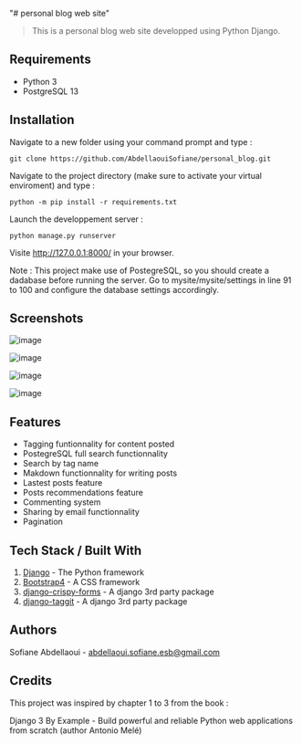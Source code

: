 "# personal blog web site" 
> This is a personal blog web site developped using Python Django.

## Requirements
* Python 3
* PostgreSQL 13

## Installation

Navigate to a new folder using your command prompt and type :

`git clone https://github.com/AbdellaouiSofiane/personal_blog.git`

Navigate to the project directory (make sure to activate your virtual enviroment) and type :

`python -m pip install -r requirements.txt`

Launch the developpement server :

`python manage.py runserver`

Visite http://127.0.0.1:8000/ in your browser.

Note : This project make use of PostegreSQL, so you should create a dadabase before running the server. 
Go to mysite/mysite/settings in line 91 to 100 and configure the database settings accordingly.

## Screenshots

![image](https://user-images.githubusercontent.com/62038668/116013184-13281600-a62f-11eb-9bb7-17488649ba43.png) 

![image](https://user-images.githubusercontent.com/62038668/116013223-3fdc2d80-a62f-11eb-9a64-62cbf72de64f.png)

![image](https://user-images.githubusercontent.com/62038668/116013248-67cb9100-a62f-11eb-8441-477309cee521.png)

![image](https://user-images.githubusercontent.com/62038668/116013315-d7418080-a62f-11eb-837a-b407547b7b1b.png)

## Features

* Tagging funtionnality for content posted
* PostegreSQL full search functionnality
* Search by tag name
* Makdown functionnality for writing posts 
* Lastest posts feature
* Posts recommendations feature
* Commenting system
* Sharing by email functionnality
* Pagination

## Tech Stack / Built With

1. [Django](https://docs.djangoproject.com/en/3.1/) - The Python framework
2. [Bootstrap4](https://getbootstrap.com/) - A CSS framework
3. [django-crispy-forms](https://django-crispy-forms.readthedocs.io/en/latest/index.html) - A django 3rd party package
4. [django-taggit](https://django-crispy-forms.readthedocs.io/en/latest/index.html) - A django 3rd party package

## Authors

Sofiane Abdellaoui - abdellaoui.sofiane.esb@gmail.com

## Credits

This project was inspired by chapter 1 to 3 from the book :

Django 3 By Example - Build powerful and reliable Python web applications from scratch (author Antonio Melé)

